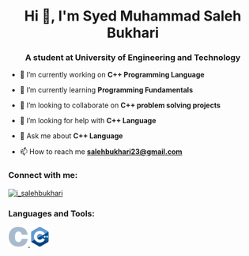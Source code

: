 <h1 align="center">Hi 👋, I'm Syed Muhammad Saleh Bukhari</h1>
<h3 align="center">A student at University of Engineering and Technology</h3>

- 🔭 I’m currently working on **C++ Programming Language**

- 🌱 I’m currently learning **Programming Fundamentals**

- 👯 I’m looking to collaborate on **C++ problem solving projects**

- 🤝 I’m looking for help with **C++ Language**

- 💬 Ask me about **C++ Language**

- 📫 How to reach me **salehbukhari23@gmail.com**

<h3 align="left">Connect with me:</h3>
<p align="left">
<a href="https://instagram.com/i_salehbukhari" target="blank"><img align="center" src="https://raw.githubusercontent.com/rahuldkjain/github-profile-readme-generator/master/src/images/icons/Social/instagram.svg" alt="i_salehbukhari" height="30" width="40" /></a>
</p>

<h3 align="left">Languages and Tools:</h3>
<p align="left"> <a href="https://www.cprogramming.com/" target="_blank" rel="noreferrer"> <img src="https://raw.githubusercontent.com/devicons/devicon/master/icons/c/c-original.svg" alt="c" width="40" height="40"/> </a> <a href="https://www.w3schools.com/cpp/" target="_blank" rel="noreferrer"> <img src="https://raw.githubusercontent.com/devicons/devicon/master/icons/cplusplus/cplusplus-original.svg" alt="cplusplus" width="40" height="40"/> </a> </p>

